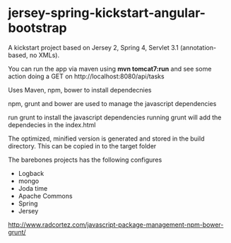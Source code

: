 jersey-spring-kickstart-angular-bootstrap
=======================

A kickstart project based on Jersey 2, Spring 4, Servlet 3.1 (annotation-based, no XMLs).

You can run the app via maven using **mvn tomcat7:run** and see some action doing a GET on http://localhost:8080/api/tasks

Uses Maven, npm, bower to install dependecnies

npm, grunt and bower are used to manage the javascript dependencies

run grunt to install the javascript dependencies
running grunt will add the dependecies in the index.html

The optimized, minified version is generated and stored in the build directory. This can be copied in to the target folder

The barebones projects has the following configures

* Logback
* mongo
* Joda time
* Apache Commons
* Spring
* Jersey


http://www.radcortez.com/javascript-package-management-npm-bower-grunt/
